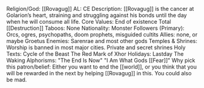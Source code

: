 Religion/God: [[Rovagug]]
AL: CE
Description: [[Rovagug]] is the cancer at Golarion’s heart, straining and struggling against his bonds 
until the day when he will consume all life.
Core Values: End of existence
Total [[Destruction]]
Taboos: None
Nationality: Monster
Followers (Primary): Orcs, ogres, psychopaths, 
doom prophets, misguided cultits
Allies: none, or 
maybe Groetus
Enemies: Sarenrae and most 
other gods
Temples & Shrines: Worship is banned in most major cities. 
Private and secret shrines
Holy Texts: Cycle of the Beast
The Red Mark of Xhor
Holidays: Lastday
The Waking
Alphorisms: "The End Is Now"
"I Am What Gods [[Fear]]"
Why pick this patron/belief: Either you want to end the [[world]], or you think that you will be rewarded in
the next by helping [[Rovagug]] in this. You could also be mad.
